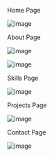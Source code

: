 Home Page

![image](https://github.com/user-attachments/assets/999503e5-351b-415b-812d-c0f571dd9ff0)

About Page

![image](https://github.com/user-attachments/assets/6c39d75d-cdc6-4faa-832d-6c2052ed8bde)

![image](https://github.com/user-attachments/assets/a58b8432-59fa-4511-8157-da0b960a9271)

Skills Page

![image](https://github.com/user-attachments/assets/811e79a5-125d-4cbf-9fdc-a2d074102678)

Projects Page

![image](https://github.com/user-attachments/assets/bebb33f1-6ff4-4e90-9204-d33b0787ba67)

Contact Page

![image](https://github.com/user-attachments/assets/73b47826-c49e-409b-8226-d904ec187231)

